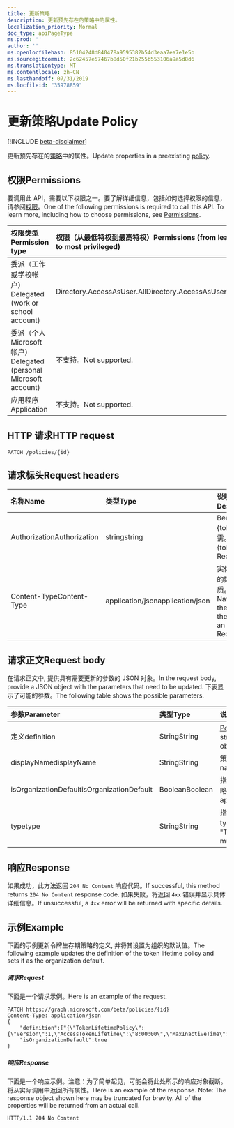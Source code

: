 ```yaml
---
title: 更新策略
description: 更新预先存在的策略中的属性。
localization_priority: Normal
doc_type: apiPageType
ms.prod: ''
author: ''
ms.openlocfilehash: 85104248d840478a9595382b54d3eaa7ea7e1e5b
ms.sourcegitcommit: 2c62457e57467b8d50f21b255b553106a9a5d8d6
ms.translationtype: MT
ms.contentlocale: zh-CN
ms.lasthandoff: 07/31/2019
ms.locfileid: "35978859"
---
```

# <a name="update-policy"></a><span data-ttu-id="b7501-103">更新策略</span><span class="sxs-lookup"><span data-stu-id="b7501-103">Update Policy</span></span>

[!INCLUDE [beta-disclaimer](../../includes/beta-disclaimer.md)]

<span data-ttu-id="b7501-104">更新预先存在的[策略](../resources/policy.md)中的属性。</span><span class="sxs-lookup"><span data-stu-id="b7501-104">Update properties in a preexisting [policy](../resources/policy.md).</span></span>

## <a name="permissions"></a><span data-ttu-id="b7501-105">权限</span><span class="sxs-lookup"><span data-stu-id="b7501-105">Permissions</span></span>
<span data-ttu-id="b7501-p101">要调用此 API，需要以下权限之一。要了解详细信息，包括如何选择权限的信息，请参阅[权限](/graph/permissions-reference)。</span><span class="sxs-lookup"><span data-stu-id="b7501-p101">One of the following permissions is required to call this API. To learn more, including how to choose permissions, see [Permissions](/graph/permissions-reference).</span></span>

|<span data-ttu-id="b7501-108">权限类型</span><span class="sxs-lookup"><span data-stu-id="b7501-108">Permission type</span></span>      | <span data-ttu-id="b7501-109">权限（从最低特权到最高特权）</span><span class="sxs-lookup"><span data-stu-id="b7501-109">Permissions (from least to most privileged)</span></span>              |
|:--------------------|:---------------------------------------------------------|
|<span data-ttu-id="b7501-110">委派（工作或学校帐户）</span><span class="sxs-lookup"><span data-stu-id="b7501-110">Delegated (work or school account)</span></span> | <span data-ttu-id="b7501-111">Directory.AccessAsUser.All</span><span class="sxs-lookup"><span data-stu-id="b7501-111">Directory.AccessAsUser.All</span></span>    |
|<span data-ttu-id="b7501-112">委派（个人 Microsoft 帐户）</span><span class="sxs-lookup"><span data-stu-id="b7501-112">Delegated (personal Microsoft account)</span></span> | <span data-ttu-id="b7501-113">不支持。</span><span class="sxs-lookup"><span data-stu-id="b7501-113">Not supported.</span></span>    |
|<span data-ttu-id="b7501-114">应用程序</span><span class="sxs-lookup"><span data-stu-id="b7501-114">Application</span></span> | <span data-ttu-id="b7501-115">不支持。</span><span class="sxs-lookup"><span data-stu-id="b7501-115">Not supported.</span></span> |

## <a name="http-request"></a><span data-ttu-id="b7501-116">HTTP 请求</span><span class="sxs-lookup"><span data-stu-id="b7501-116">HTTP request</span></span>

```http
PATCH /policies/{id}
```
## <a name="request-headers"></a><span data-ttu-id="b7501-117">请求标头</span><span class="sxs-lookup"><span data-stu-id="b7501-117">Request headers</span></span>
| <span data-ttu-id="b7501-118">名称</span><span class="sxs-lookup"><span data-stu-id="b7501-118">Name</span></span>       | <span data-ttu-id="b7501-119">类型</span><span class="sxs-lookup"><span data-stu-id="b7501-119">Type</span></span> | <span data-ttu-id="b7501-120">说明</span><span class="sxs-lookup"><span data-stu-id="b7501-120">Description</span></span>|
|:---------------|:--------|:----------|
| <span data-ttu-id="b7501-121">Authorization</span><span class="sxs-lookup"><span data-stu-id="b7501-121">Authorization</span></span>  | <span data-ttu-id="b7501-122">string</span><span class="sxs-lookup"><span data-stu-id="b7501-122">string</span></span>  | <span data-ttu-id="b7501-p102">Bearer {token}。必需。</span><span class="sxs-lookup"><span data-stu-id="b7501-p102">Bearer {token}. Required.</span></span> |
| <span data-ttu-id="b7501-125">Content-Type</span><span class="sxs-lookup"><span data-stu-id="b7501-125">Content-Type</span></span> | <span data-ttu-id="b7501-126">application/json</span><span class="sxs-lookup"><span data-stu-id="b7501-126">application/json</span></span>  | <span data-ttu-id="b7501-p103">实体正文中的数据性质。必需。</span><span class="sxs-lookup"><span data-stu-id="b7501-p103">Nature of the data in the body of an entity. Required.</span></span> |

## <a name="request-body"></a><span data-ttu-id="b7501-129">请求正文</span><span class="sxs-lookup"><span data-stu-id="b7501-129">Request body</span></span>
<span data-ttu-id="b7501-130">在请求正文中, 提供具有需要更新的参数的 JSON 对象。</span><span class="sxs-lookup"><span data-stu-id="b7501-130">In the request body, provide a JSON object with the parameters that need to be updated.</span></span> <span data-ttu-id="b7501-131">下表显示了可能的参数。</span><span class="sxs-lookup"><span data-stu-id="b7501-131">The following table shows the possible parameters.</span></span>

| <span data-ttu-id="b7501-132">参数</span><span class="sxs-lookup"><span data-stu-id="b7501-132">Parameter</span></span>    | <span data-ttu-id="b7501-133">类型</span><span class="sxs-lookup"><span data-stu-id="b7501-133">Type</span></span>   |<span data-ttu-id="b7501-134">说明</span><span class="sxs-lookup"><span data-stu-id="b7501-134">Description</span></span>|
|:---------------|:--------|:----------|
|<span data-ttu-id="b7501-135">定义</span><span class="sxs-lookup"><span data-stu-id="b7501-135">definition</span></span>|<span data-ttu-id="b7501-136">String</span><span class="sxs-lookup"><span data-stu-id="b7501-136">String</span></span>|<span data-ttu-id="b7501-137">[Policy](../resources/policy.md)对象的字符串化版本。</span><span class="sxs-lookup"><span data-stu-id="b7501-137">The stringified version of the [policy](../resources/policy.md) object.</span></span>|
|<span data-ttu-id="b7501-138">displayName</span><span class="sxs-lookup"><span data-stu-id="b7501-138">displayName</span></span>|<span data-ttu-id="b7501-139">String</span><span class="sxs-lookup"><span data-stu-id="b7501-139">String</span></span>|<span data-ttu-id="b7501-140">策略的自定义名称。</span><span class="sxs-lookup"><span data-stu-id="b7501-140">A custom name for the policy.</span></span>|
|<span data-ttu-id="b7501-141">isOrganizationDefault</span><span class="sxs-lookup"><span data-stu-id="b7501-141">isOrganizationDefault</span></span>|<span data-ttu-id="b7501-142">Boolean</span><span class="sxs-lookup"><span data-stu-id="b7501-142">Boolean</span></span>|<span data-ttu-id="b7501-143">指定默认情况下是否应用此策略。</span><span class="sxs-lookup"><span data-stu-id="b7501-143">Specifies if this policy is applied by default.</span></span>|
|<span data-ttu-id="b7501-144">type</span><span class="sxs-lookup"><span data-stu-id="b7501-144">type</span></span>|<span data-ttu-id="b7501-145">String</span><span class="sxs-lookup"><span data-stu-id="b7501-145">String</span></span>|<span data-ttu-id="b7501-146">指定策略的类型。</span><span class="sxs-lookup"><span data-stu-id="b7501-146">Specifies the type of policy.</span></span> <span data-ttu-id="b7501-147">当前必须是 "TokenLifetimePolicy"</span><span class="sxs-lookup"><span data-stu-id="b7501-147">Currently must be "TokenLifetimePolicy"</span></span>|

## <a name="response"></a><span data-ttu-id="b7501-148">响应</span><span class="sxs-lookup"><span data-stu-id="b7501-148">Response</span></span>

<span data-ttu-id="b7501-149">如果成功，此方法返回 `204 No Content` 响应代码。</span><span class="sxs-lookup"><span data-stu-id="b7501-149">If successful, this method returns `204 No Content` response code.</span></span> <span data-ttu-id="b7501-150">如果失败，将返回 `4xx` 错误并显示具体详细信息。</span><span class="sxs-lookup"><span data-stu-id="b7501-150">If unsuccessful, a `4xx` error will be returned with specific details.</span></span>

## <a name="example"></a><span data-ttu-id="b7501-151">示例</span><span class="sxs-lookup"><span data-stu-id="b7501-151">Example</span></span>
<span data-ttu-id="b7501-152">下面的示例更新令牌生存期策略的定义, 并将其设置为组织的默认值。</span><span class="sxs-lookup"><span data-stu-id="b7501-152">The following example updates the definition of the token lifetime policy and sets it as the organization default.</span></span>

##### <a name="request"></a><span data-ttu-id="b7501-153">请求</span><span class="sxs-lookup"><span data-stu-id="b7501-153">Request</span></span>
<span data-ttu-id="b7501-154">下面是一个请求示例。</span><span class="sxs-lookup"><span data-stu-id="b7501-154">Here is an example of the request.</span></span>

```http
PATCH https://graph.microsoft.com/beta/policies/{id}
Content-Type: application/json
{
    "definition":["{\"TokenLifetimePolicy\":{\"Version\":1,\"AccessTokenLifetime\":\"8:00:00\",\"MaxInactiveTime\":\"20:00:00\",}}"],
    "isOrganizationDefault":true
}
```

##### <a name="response"></a><span data-ttu-id="b7501-155">响应</span><span class="sxs-lookup"><span data-stu-id="b7501-155">Response</span></span>
<span data-ttu-id="b7501-p107">下面是一个响应示例。注意：为了简单起见，可能会将此处所示的响应对象截断。将从实际调用中返回所有属性。</span><span class="sxs-lookup"><span data-stu-id="b7501-p107">Here is an example of the response. Note: The response object shown here may be truncated for brevity. All of the properties will be returned from an actual call.</span></span>

```http
HTTP/1.1 204 No Content
```
